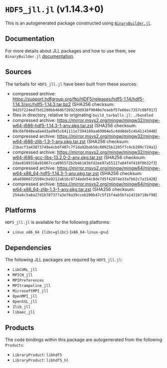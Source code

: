 # `HDF5_jll.jl` (v1.14.3+0)

This is an autogenerated package constructed using [`BinaryBuilder.jl`](https://github.com/JuliaPackaging/BinaryBuilder.jl).

## Documentation

For more details about JLL packages and how to use them, see `BinaryBuilder.jl` [documentation](https://docs.binarybuilder.org/stable/jll/).

## Sources

The tarballs for `HDF5_jll.jl` have been built from these sources:

* compressed archive: https://support.hdfgroup.org/ftp/HDF5/releases/hdf5-1.14/hdf5-1.14.3/src/hdf5-1.14.3.tar.bz2 (SHA256 checksum: `9425f224ed75d1280bb46d6f26923dd938f9040e7eaebf57e66ec7357c08f917`)
* files in directory, relative to originating `build_tarballs.jl`: `./bundled`
* compressed archive: https://mirror.msys2.org/mingw/mingw32/mingw-w64-i686-hdf5-1.14.3-1-any.pkg.tar.zst (SHA256 checksum: `09c6bf048eada4d3ad945c641111e7394169aa69904e5c4dd8de5c4b41143440`)
* compressed archive: https://mirror.msys2.org/mingw/mingw32/mingw-w64-i686-zlib-1.3-1-any.pkg.tar.zst (SHA256 checksum: `21bacf3a43073749a4cbdf407c7f1da92bab56c80925b1205f7c4cb289c724a1`)
* compressed archive: https://mirror.msys2.org/mingw/mingw32/mingw-w64-i686-gcc-libs-13.2.0-2-any.pkg.tar.zst (SHA256 checksum: `2dae8189318a91067cca895572b2b46183bfd2ee97a55127a84f4f418f0b32f3`)
* compressed archive: https://mirror.msys2.org/mingw/mingw64/mingw-w64-x86_64-hdf5-1.14.3-1-any.pkg.tar.zst (SHA256 checksum: `a6a69866725504cba9212a616c8734ade54c8de7d5f42074e33a7b62c7a31428`)
* compressed archive: https://mirror.msys2.org/mingw/mingw64/mingw-w64-x86_64-zlib-1.3-1-any.pkg.tar.zst (SHA256 checksum: `254a6c5a8a27d1b787377a3e70a39cceb200b47c5f15f4ab5bfa1431b718ef98`)

## Platforms

`HDF5_jll.jl` is available for the following platforms:

* `Linux x86_64 {libc=glibc}` (`x86_64-linux-gnu`)

## Dependencies

The following JLL packages are required by `HDF5_jll.jl`:

* `LibCURL_jll`
* `MPICH_jll`
* `MPIPreferences`
* `MPItrampoline_jll`
* `MicrosoftMPI_jll`
* `OpenMPI_jll`
* `OpenSSL_jll`
* `Zlib_jll`
* `libaec_jll`

## Products

The code bindings within this package are autogenerated from the following `Products`:

* `LibraryProduct`: `libhdf5`
* `LibraryProduct`: `libhdf5_hl`
